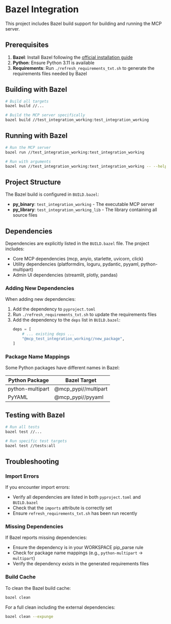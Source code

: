 # Bazel Integration

This project includes Bazel build support for building and running the MCP server.

## Prerequisites

1. **Bazel**: Install Bazel following the [official installation guide](https://bazel.build/install)
2. **Python**: Ensure Python 3.11 is available
3. **Requirements**: Run `./refresh_requirements_txt.sh` to generate the requirements files needed by Bazel

## Building with Bazel

```bash
# Build all targets
bazel build //...

# Build the MCP server specifically
bazel build //test_integration_working:test_integration_working
```

## Running with Bazel

```bash
# Run the MCP server
bazel run //test_integration_working:test_integration_working

# Run with arguments
bazel run //test_integration_working:test_integration_working -- --help
```

## Project Structure

The Bazel build is configured in `BUILD.bazel`:

- **py_binary**: `test_integration_working` - The executable MCP server
- **py_library**: `test_integration_working_lib` - The library containing all source files

## Dependencies

Dependencies are explicitly listed in the `BUILD.bazel` file. The project includes:

- Core MCP dependencies (mcp, anyio, starlette, uvicorn, click)
- Utility dependencies (platformdirs, loguru, pydantic, pyyaml, python-multipart)
- Admin UI dependencies (streamlit, plotly, pandas)

### Adding New Dependencies

When adding new dependencies:

1. Add the dependency to `pyproject.toml`
2. Run `./refresh_requirements_txt.sh` to update the requirements files
3. Add the dependency to the `deps` list in `BUILD.bazel`:
   ```python
   deps = [
       # ... existing deps ...
       "@mcp_test_integration_working//new_package",
   ]
   ```

### Package Name Mappings

Some Python packages have different names in Bazel:

| Python Package | Bazel Target |
|----------------|--------------|
| python-multipart | @mcp_pypi//multipart |
| PyYAML | @mcp_pypi//pyyaml |

## Testing with Bazel

```bash
# Run all tests
bazel test //...

# Run specific test targets
bazel test //tests:all
```

## Troubleshooting

### Import Errors

If you encounter import errors:
- Verify all dependencies are listed in both `pyproject.toml` and `BUILD.bazel`
- Check that the `imports` attribute is correctly set
- Ensure `refresh_requirements_txt.sh` has been run recently

### Missing Dependencies

If Bazel reports missing dependencies:
- Ensure the dependency is in your WORKSPACE pip_parse rule
- Check for package name mappings (e.g., `python-multipart` → `multipart`)
- Verify the dependency exists in the generated requirements files

### Build Cache

To clean the Bazel build cache:
```bash
bazel clean
```

For a full clean including the external dependencies:
```bash
bazel clean --expunge
```